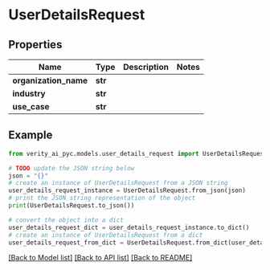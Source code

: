 # UserDetailsRequest


## Properties

Name | Type | Description | Notes
------------ | ------------- | ------------- | -------------
**organization_name** | **str** |  | 
**industry** | **str** |  | 
**use_case** | **str** |  | 

## Example

```python
from verity_ai_pyc.models.user_details_request import UserDetailsRequest

# TODO update the JSON string below
json = "{}"
# create an instance of UserDetailsRequest from a JSON string
user_details_request_instance = UserDetailsRequest.from_json(json)
# print the JSON string representation of the object
print(UserDetailsRequest.to_json())

# convert the object into a dict
user_details_request_dict = user_details_request_instance.to_dict()
# create an instance of UserDetailsRequest from a dict
user_details_request_from_dict = UserDetailsRequest.from_dict(user_details_request_dict)
```
[[Back to Model list]](../README.md#documentation-for-models) [[Back to API list]](../README.md#documentation-for-api-endpoints) [[Back to README]](../README.md)


